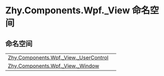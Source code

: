 # Zhy.Components.Wpf._View 命名空间






## 命名空间
<table>
<tr>
<td><a href="N_Zhy_Components_Wpf__View__UserControl.md">Zhy.Components.Wpf._View._UserControl</a></td>
<td></td></tr>
<tr>
<td><a href="N_Zhy_Components_Wpf__View__Window.md">Zhy.Components.Wpf._View._Window</a></td>
<td></td></tr>
</table>